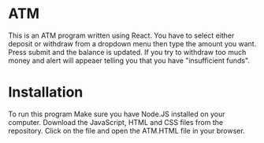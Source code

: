 # ATM
This is an ATM program written using React. You have to select either deposit or withdraw from a dropdown menu then type the amount you want. Press submit and the balance is updated. If you try to withdraw too much money and alert will appeaer telling you that you have "insufficient funds".
# Installation
To run this program Make sure you have Node.JS installed on your computer. Download the JavaScript, HTML and CSS files from the repository. Click on the file and open the ATM.HTML file in your browser.
